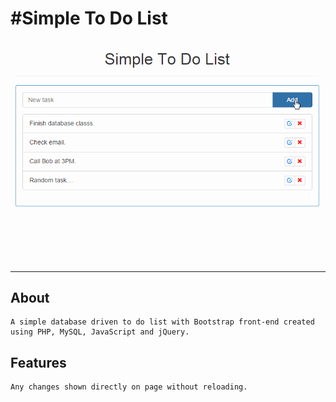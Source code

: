 #Simple To Do List
==============

![Demo](demo.gif)

----
## About

	A simple database driven to do list with Bootstrap front-end created using PHP, MySQL, JavaScript and jQuery.

## Features

	Any changes shown directly on page without reloading.